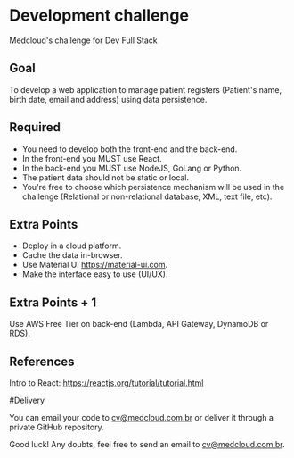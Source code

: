 # Development challenge
Medcloud's challenge for Dev Full Stack

## Goal

To develop a web application to manage patient registers (Patient's name, birth date, email and address) using data persistence.

## Required

- You need to develop both the front-end and the back-end.
- In the front-end you MUST use React.
- In the back-end you MUST use NodeJS, GoLang or Python.
- The patient data should not be static or local.
- You're free to choose which persistence mechanism will be used in the challenge (Relational or non-relational database, XML, text file, etc).

## Extra Points

- Deploy in a cloud platform.
- Cache the data in-browser.
- Use Material UI https://material-ui.com.
- Make the interface easy to use (UI/UX).

## Extra Points + 1

Use AWS Free Tier on back-end (Lambda, API Gateway, DynamoDB or RDS).

## References

Intro to React: https://reactjs.org/tutorial/tutorial.html

#Delivery

You can email your code to cv@medcloud.com.br or deliver it through a private GitHub repository.

Good luck! Any doubts, feel free to send an email to cv@medcloud.com.br.

